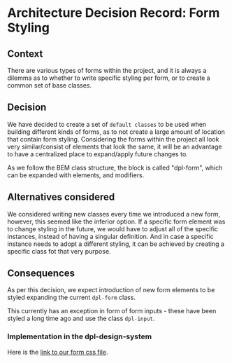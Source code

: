 # Architecture Decision Record: Form Styling

## Context

There are various types of forms within the project, and it is always a dilemma
as to whether to write specific styling per form, or to create a common set of
base classes.

## Decision

We have decided to create a set of `default classes` to be used when building
different kinds of forms, as to not create a large amount of location that
contain form styling. Considering the forms within the project all look very
similar/consist of elements that look the same, it will be an advantage to have
a centralized place to expand/apply future changes to.

As we follow the BEM class structure, the block is called "dpl-form", which can
be expanded with elements, and modifiers.

## Alternatives considered

We considered writing new classes every time we introduced a new form, however,
this seemed like the inferior option. If a specific form element was to change
styling in the future, we would have to adjust all of the specific instances,
instead of having a singular definition. And in case a specific instance needs
to adopt a different styling, it can be achieved by creating a specific class
fot that very purpose.

## Consequences

As per this decision, we expect introduction of new form elements to be styled
expanding the current `dpl-form` class.

This currently has an exception in form of form inputs - these have been styled
a long time ago and use the class `dpl-input`.

### Implementation in the dpl-design-system

Here is the [link to our form css file](../src/stories/Blocks/form/form.scss).
